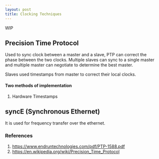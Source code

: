 ```yaml
---
layout: post
title: Clocking Techniques
---
```


WIP

## Precision Time Protocol

Used to sync clock between a master and a slave, PTP can correct the phase between the two clocks. Multiple slaves can sync to a single master and multiple master can negotiate
to determine the best master.

Slaves used timestamps from master to correct their local clocks.

#### Two methods of implementation

1. Hardware Timestamps



## syncE (Synchronous Ethernet)

It is used for frequency transfer over the ethernet.



### References
1. https://www.endruntechnologies.com/pdf/PTP-1588.pdf
2. https://en.wikipedia.org/wiki/Precision_Time_Protocol
